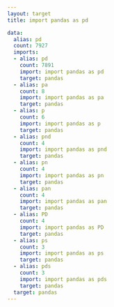 ```yaml
---
layout: target
title: import pandas as pd

data:
  alias: pd
  count: 7927
  imports:
  - alias: pd
    count: 7891
    import: import pandas as pd
    target: pandas
  - alias: pa
    count: 8
    import: import pandas as pa
    target: pandas
  - alias: p
    count: 6
    import: import pandas as p
    target: pandas
  - alias: pnd
    count: 4
    import: import pandas as pnd
    target: pandas
  - alias: pn
    count: 4
    import: import pandas as pn
    target: pandas
  - alias: pan
    count: 4
    import: import pandas as pan
    target: pandas
  - alias: PD
    count: 4
    import: import pandas as PD
    target: pandas
  - alias: ps
    count: 3
    import: import pandas as ps
    target: pandas
  - alias: pds
    count: 3
    import: import pandas as pds
    target: pandas
  target: pandas
---
```


